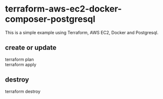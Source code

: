 # terraform-aws-ec2-docker-composer-postgresql
This is a simple example using Terraform, AWS EC2, Docker and Postgresql.

## create or update
terraform plan<br/>
terraform apply<br/>

## destroy
terraform destroy
